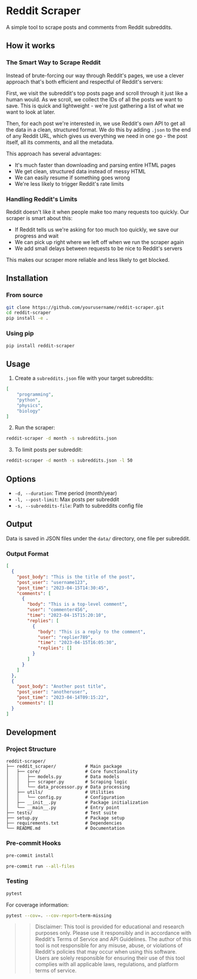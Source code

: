 # Reddit Scraper

A simple tool to scrape posts and comments from Reddit subreddits.

## How it works

### The Smart Way to Scrape Reddit

Instead of brute-forcing our way through Reddit's pages, we use a clever approach that's both efficient and respectful of Reddit's servers:

First, we visit the subreddit's top posts page and scroll through it just like a human would. As we scroll, we collect the IDs of all the posts we want to save. This is quick and lightweight - we're just gathering a list of what we want to look at later.

Then, for each post we're interested in, we use Reddit's own API to get all the data in a clean, structured format. We do this by adding `.json` to the end of any Reddit URL, which gives us everything we need in one go - the post itself, all its comments, and all the metadata.

This approach has several advantages:
- It's much faster than downloading and parsing entire HTML pages
- We get clean, structured data instead of messy HTML
- We can easily resume if something goes wrong
- We're less likely to trigger Reddit's rate limits

### Handling Reddit's Limits

Reddit doesn't like it when people make too many requests too quickly. Our scraper is smart about this:

- If Reddit tells us we're asking for too much too quickly, we save our progress and wait
- We can pick up right where we left off when we run the scraper again
- We add small delays between requests to be nice to Reddit's servers

This makes our scraper more reliable and less likely to get blocked.

## Installation

### From source

```bash
git clone https://github.com/yourusername/reddit-scraper.git
cd reddit-scraper
pip install -e .
```

### Using pip

```bash
pip install reddit-scraper
```

## Usage

1. Create a `subreddits.json` file with your target subreddits:

```json
[
    "programming",
    "python",
    "physics",
    "biology"
]
```

2. Run the scraper:

```bash
reddit-scraper -d month -s subreddits.json
```

3. To limit posts per subreddit:

```bash
reddit-scraper -d month -s subreddits.json -l 50
```

## Options

- `-d, --duration`: Time period (month/year)
- `-l, --post-limit`: Max posts per subreddit
- `-s, --subreddits-file`: Path to subreddits config file

## Output

Data is saved in JSON files under the `data/` directory, one file per subreddit.

### Output Format

```json
[
  {
    "post_body": "This is the title of the post",
    "post_user": "username123",
    "post_time": "2023-04-15T14:30:45",
    "comments": [
      {
        "body": "This is a top-level comment",
        "user": "commenter456",
        "time": "2023-04-15T15:20:10",
        "replies": [
          {
            "body": "This is a reply to the comment",
            "user": "replier789",
            "time": "2023-04-15T16:05:30",
            "replies": []
          }
        ]
      }
    ]
  },
  {
    "post_body": "Another post title",
    "post_user": "anotheruser",
    "post_time": "2023-04-14T09:15:22",
    "comments": []
  }
]
```

## Development

### Project Structure

```
reddit-scraper/
├── reddit_scraper/           # Main package
│   ├── core/                 # Core functionality
│   │   ├── models.py         # Data models
│   │   ├── scraper.py        # Scraping logic
│   │   └── data_processor.py # Data processing
│   ├── utils/                # Utilities
│   │   └── config.py         # Configuration
│   ├── __init__.py           # Package initialization
│   └── __main__.py           # Entry point
├── tests/                    # Test suite
├── setup.py                  # Package setup
├── requirements.txt          # Dependencies
└── README.md                 # Documentation
```

### Pre-commit Hooks

```bash
pre-commit install
```

```bash
pre-commit run --all-files
```

### Testing

```bash
pytest
```

For coverage information:

```bash
pytest --cov=. --cov-report=term-missing
```


>> Disclaimer: This tool is provided for educational and research purposes only. Please use it responsibly and in accordance with Reddit's Terms of Service and API Guidelines. The author of this tool is not responsible for any misuse, abuse, or violations of Reddit's policies that may occur when using this software. Users are solely responsible for ensuring their use of this tool complies with all applicable laws, regulations, and platform terms of service.
